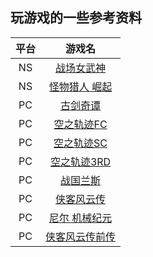 玩游戏的一些参考资料
---
平台 | 游戏名
:-: | :-: 
NS | [战场女武神](/NS/战场女武神/)
NS | [怪物猎人 崛起](/NS/怪物猎人%20崛起/)
PC | [古剑奇谭](/PC/古剑奇谭/)
PC | [空之轨迹FC](/PC/空之轨迹FC/)
PC | [空之轨迹SC](/PC/空之轨迹SC/)
PC | [空之轨迹3RD](/PC/空之轨迹3RD/)
PC | [战国兰斯](/PC/战国兰斯/)
PC | [侠客风云传](/PC/侠客风云传/)
PC | [尼尔 机械纪元](/PC/尼尔%20机械纪元/)
PC | [侠客风云传前传](/PC/侠客风云传前传/)

